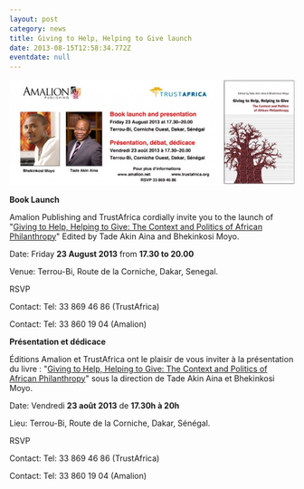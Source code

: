 ```yaml
---
layout: post
category: news
title: Giving to Help, Helping to Give launch
date: 2013-08-15T12:58:34.772Z
eventdate: null
---
```

![Giving to Help, Helping to Give launch](../uploads/philanthropy-launch-web2.jpg "Giving to Help, Helping to Give launch")

**Book Launch**

Amalion Publishing and TrustAfrica cordially invite you to the launch of "[Giving to Help, Helping to Give: The Context and Politics of African Philanthropy](http://www.amalion.net/?URL=HTTP%3A%2F%2Fwww.amalion.net%2Fcatalogue_en%2Fitem%2Fgiving_to_help_helping_to_give%2F%2522title%3D%2522Giving "Giving to Help")" Edited by Tade Akin Aina and Bhekinkosi Moyo.

Date: Friday **23 August 2013** from **17.30 to 20.00**

Venue: Terrou-Bi, Route de la Corniche, Dakar, Senegal.

RSVP

Contact: Tel: 33 869 46 86 (TrustAfrica)

Contact: Tel: 33 860 19 04 (Amalion)

**Présentation et dédicace**

Éditions Amalion et TrustAfrica ont le plaisir de vous inviter à la présentation du livre : "[Giving to Help, Helping to Give: The Context and Politics of African Philanthropy](http://www.amalion.net/?URL=HTTP%3A%2F%2Fwww.amalion.net%2Fcatalogue_en%2Fitem%2Fgiving_to_help_helping_to_give%2F%2522title%3D%2522Giving "Giving to Help")" sous la direction de Tade Akin Aina et Bhekinkosi Moyo.

Date: Vendredi **23 août 2013** de **17.30h à 20h**

Lieu: Terrou-Bi, Route de la Corniche, Dakar, Sénégal.

RSVP

Contact: Tel: 33 869 46 86 (TrustAfrica)

Contact: Tel: 33 860 19 04 (Amalion)